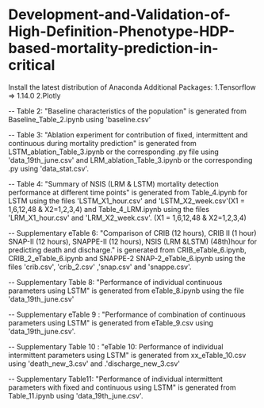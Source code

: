 # Development-and-Validation-of-High-Definition-Phenotype-HDP-based-mortality-prediction-in-critical

Install the latest distribution of Anaconda
Additional Packages:
1.Tensorflow => 1.14.0
2.Plotly

-- Table 2: "Baseline characteristics of the population" is generated from Baseline_Table_2.ipynb using 'baseline.csv'

-- Table 3: "Ablation experiment for contribution of fixed, intermittent and continuous during mortality prediction" is generated from LSTM_ablation_Table_3.ipynb or the corresponding .py file using 'data_19th_june.csv' and LRM_ablation_Table_3.ipynb or the corresponding .py using 'data_stat.csv'. 

-- Table 4: "Summary of NSIS (LRM & LSTM) mortality detection performance at different time points" is generated from Table_4.ipynb for LSTM using the files 'LSTM_X1_hour.csv' and 'LSTM_X2_week.csv'(X1 = 1,6,12,48 & X2=1,2,3,4) and Table_4_LRM.ipynb using the files 'LRM_X1_hour.csv' and 'LRM_X2_week.csv'. (X1 = 1,6,12,48 & X2=1,2,3,4) 

-- Supplementary eTable 6: "Comparison of CRIB (12 hours), CRIB II (1 hour) SNAP-II (12 hours), SNAPPE-II (12 hours), NSIS (LRM &LSTM) (48th)hour for predicting death and discharge." is generated from CRIB_eTable_6.ipynb, CRIB_2_eTable_6.ipynb and SNAPPE-2 SNAP-2_eTable_6.ipynb using the files 'crib.csv', 'crib_2.csv' ,'snap.csv' and 'snappe.csv'.

-- Supplementary Table 8: "Performance of individual continuous parameters using LSTM" is generated from eTable_8.ipynb using the file 'data_19th_june.csv'

-- Supplementary eTable 9 : "Performance of combination of continuous parameters using LSTM" is generated from eTable_9.csv using 'data_19th_june.csv'.

-- Supplementary Table 10 : "eTable 10: Performance of individual intermittent parameters using LSTM" is generated from xx_eTable_10.csv using 'death_new_3.csv' and .'discharge_new_3.csv'


-- Supplementary Table11: "Performance of individual intermittent parameters with fixed and continuous using LSTM" is generated from Table_11.ipynb using 'data_19th_june.csv'.

